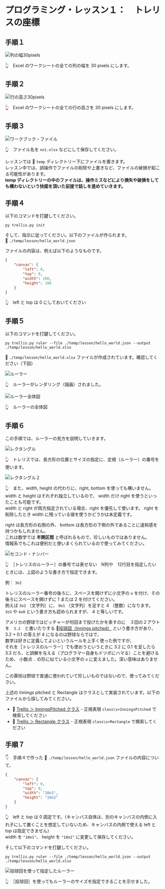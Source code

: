 # プログラミング・レッスン１：　トレリスの座標

## 手順１

![列の幅30pixels](../../img/[20250113-1408]column-width-30-pixels.png)  

👆　Excel のワークシートの全ての列の幅を 30 pixels にします。  


## 手順２

![行の高さ30pixels](../../img/[20250113-1411]row-height30pixels.png)  

👆　Excel のワークシートの全ての行の高さを 30 pixels にします。  


## 手順３

![ワークブック・ファイル](../../img/[20250113-1411]no1file.png)  

👆　ファイル名を `no1.xlsx` などにして保存してください。  

レッスンでは 📁 `temp` ディレクトリー下にファイルを置きます。  
レッスン中では、誤操作でファイルの削除や上書きなど、ファイルの破損が起こる可能性があります。  
**temp ディレクトリーの中のファイルは、操作ミスなどにより損失や破損をしても構わないという快諾を頂いた前提で話しを進めていきます。**  


## 手順４

以下のコマンドを打鍵してください。

```shell
py trellis.py init
```

そして、指示に従ってください。以下のファイルが作られます。  
📄 `./temp/lesson/hello_world.json`  

ファイルの内容は、例えば以下のようなものです。  

```json
{
    "canvas": {
        "left": 0,
        "top": 0,
        "width": 100,
        "height": 100
    }
}
```

👆　left と top は 0 にしておいてください


## 手順５

以下のコマンドを打鍵してください。

```shell
py trellis.py ruler --file ./temp/lesson/hello_world.json --output ./temp/lesson/hello_world.xlsx
```

📄 `./temp/lesson/hello_world.xlsx` ファイルが作成されています。確認してください（下図）  

![ルーラー](../../img/[20250113-1515]ruler.png)  

👆　ルーラーがレンダリング（描画）されました。  

![ルーラー全体図](../../img/[20250113-1518]whole_ruler.png)  

👆　ルーラーの全体図  


## 手順６

この手順では、ルーラーの見方を説明していきます。  

![レクタングル](../../img/[20250113-1551]rectangle.png)  

👆　トレリスでは、長方形の位置とサイズの指定に、定規（ルーラー）の番号を使います。  

![レクタングル２](../../img/[20250113-1606]right-and-bottom.png)  

👆　また、width, height の代わりに、right, bottom を使っても構いません。  
width と height はそれぞれ独立しているので、 width だけ right を使うといったことも可能です。  
width と right が両方指定されている場合、right を優先して使います。 right を削除したとき width に残っている値を使うかどうかは未定義です。  

right は長方形の右側の外、 bottom は長方形の下側の外であることに違和感を持つかもしれません。  
これは数学では **半開区間** と呼ばれるもので、珍しいものではありません。  
情報系でもこれは便利だと使いまくられているので使ってみてください。  

![セコンド・ナンバー](../../img/[20250113-1624]second-number.png)  

👆　［トレリスのルーラー］の番号では表せない　N列や　12行目を指定したいときには、上図のような書き方で指定できます。  

例： `3o2`  

トレリスのルーラー番号の後ろに、スペースを開けずに小文字の `o` を付け、その後ろにスペースを開けずに 1 または 2 を付けてください。  
例えば `3o2` （文字列）に、 `0o1` （文字列）を足すと 4 （整数）になります。  
`3o3` や `4o0` という書き方も認められますが、 4 と等しいです。  

アメリカの野球ではピッチャーが何回まで投げたかを表すのに　３回の２アウトを　`3.2`　と書いたりする 📖[投球回（Innings pitched）](https://ja.wikipedia.org/wiki/%E6%8A%95%E7%90%83%E5%9B%9E) という書き方があり、 3.2 + 0.1 の答えが 4 になるのは野球ならではで、  
数学は好きに定義してよいというルールを上手く使った例ですが、  
それを［トレリスのルーラー］でも使おうというときに 3.2 に 0.1 を足したら 3.3 だろ、と誤解を与える（プログラマー自身もドツボにハマる）ことを避けるため、
小数点 `.` の形に似ている小文字の `o` に変えました。深い意味はありません。  

この算術は野球で普通に使われていて珍しいものではないので、使ってみてください。  

上述の Innings pitched と Rectangle はクラスとして実装されています。以下のファイルから探してみてください。  

* 📄 [Trellis ＞ InningsPitched クラス](../../../src/trellis/__init__.py) - 正規表現 `class\s+InningsPitched` で検索してください  
* 📄 [Trellis ＞ Rectangle クラス](../../../src/trellis/__init__.py) - 正規表現 `class\s+Rectangle` で検索してください  


## 手順７

👇　手順４で作った 📄 `./temp/lesson/hello_world.json` ファイルの内容について、  

```json
{
    "canvas": {
        "left": 0,
        "top": 0,
        "width": "10o1",
        "height": "10o2"
    }
}
```

👆　left と top は 0 固定です。（キャンバス自体は、別のキャンバスの内側に入れ子にして置くことを想定していないため、キャンバスの内側で使える left と top は指定できません）  
width を `"10o1"`、 height を `"10o2"` に変更して保存してください。  

そして以下のコマンドを打鍵してください。  

```shell
py trellis.py ruler --file ./temp/lesson/hello_world.json --output ./temp/lesson/hello_world.xlsx
```

![投球回を使って指定したルーラー](../../img/[20250113-2312]ruler-using-innings-pitched.png)  

👆　［投球回］を使ってもルーラーのサイズを指定できることを示せました。  

